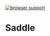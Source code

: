 [![browser support](https://ci.testling.com/derbyjs/saddle.png)](https://ci.testling.com/derbyjs/saddle)

# Saddle
